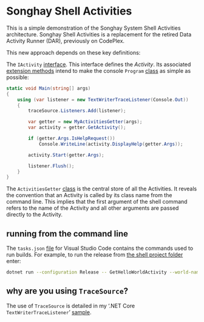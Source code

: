 # Songhay Shell Activities

This is a simple demonstration of the Songhay System Shell Activities architecture. Songhay Shell Activities is a replacement for the retired Data Activity Runner (DAR), previously on CodePlex.

This new approach depends on these key definitions:

The `IActivity` [interface](https://github.com/BryanWilhite/SonghayCore/blob/master/SonghayCore/Models/IActivity.cs). This interface defines the _Activity_. Its associated [extension methods](https://github.com/BryanWilhite/SonghayCore/blob/master/SonghayCore/Extensions/IActivityExtensions.Lazy.cs) intend to make the console `Program` [class](./Songhay.HelloWorlds.Shell/Program.cs) as simple as possible:

```c#
static void Main(string[] args)
{
    using (var listener = new TextWriterTraceListener(Console.Out))
    {
        traceSource.Listeners.Add(listener);

        var getter = new MyActivitiesGetter(args);
        var activity = getter.GetActivity();

        if (getter.Args.IsHelpRequest())
            Console.WriteLine(activity.DisplayHelp(getter.Args));

        activity.Start(getter.Args);

        listener.Flush();
    }
}
```

The `ActivitiesGetter` [class](./Songhay.HelloWorlds.Activities/ActivitiesGetter.cs) is the central store of all the Activities. It reveals the convention that an Activity is called by its class name from the command line. This implies that the first argument of the shell command refers to the name of the Activity and all other arguments are passed directly to the Activity.

## running from the command line

The `tasks.json` [file](../.vscode/tasks.json) for Visual Studio Code contains the commands used to run builds. For example, to run the release from [the shell project folder](./Songhay.HelloWorlds.Shell) enter:

```bash
dotnet run --configuration Release -- GetHelloWorldActivity --world-name Saturn
```

## why are you using `TraceSource`?

The use of `TraceSource` is detailed in my ‘.NET Core `TextWriterTraceListener`’ [sample](https://github.com/BryanWilhite/dotnet-core/tree/master/dotnet-console-textwritertracelistener).
